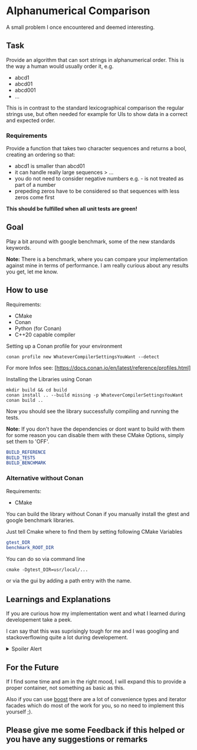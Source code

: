 # Alphanumerical Comparison

A small problem I once encountered and deemed interesting.

## Task

Provide an algorithm that can sort strings in alphanumerical order.
This is the way a human would usually order it, e.g.

* abcd1
* abcd01
* abcd001
* ...

This is in contrast to the standard lexicographical comparison the regular strings use, but often needed for example for UIs to show data in a correct and expected order.

### Requirements

Provide a function that takes two character sequences and returns a bool, creating an ordering so that:

* abcd1 is smaller than abcd01
* it can handle really large sequences > ...
* you do not need to consider negative numbers e.g. - is not treated as part of a number
* prepeding zeros have to be considered so that sequences with less zeros come first

**This should be fulfilled when all unit tests are green!**

## Goal

Play a bit around with google benchmark, some of the new standards keywords.

**Note:**
There is a benchmark, where you can compare your implementation against mine in terms of performance. I am really curious about any results you get, let me know.

## How to use

Requirements:

* CMake
* Conan
* Python (for Conan)
* C++20 capable compiler

Setting up a Conan profile for your environment

```shell
conan profile new WhateverCompilerSettingsYouWant --detect
```

For more Infos see: [<https://docs.conan.io/en/latest/reference/profiles.html]>

Installing the Libraries using Conan

```shell
mkdir build && cd build
conan install .. --build missing -p WhateverCompilerSettingsYouWant
conan build ..
```

Now you should see the library successfully compiling and running the tests.

**Note:**
If you don't have the dependencies or dont want to build with them for some reason you can disable them with these CMake Options, simply set them to 'OFF'.

```cmake
BUILD_REFERENCE
BUILD_TESTS
BUILD_BENCHMARK
```

### Alternative without Conan

Requirements:

* CMake

You can build the library without Conan if you manually install the gtest and google benchmark libraries.

Just tell Cmake where to find them by setting following CMake Variables

```cmake
gtest_DIR
benchmark_ROOT_DIR
```

You can do so via command line

```shell
cmake -Dgtest_DIR=usr/local/...
```

or via the gui by adding a path entry with the name.

## Learnings and Explanations

If you are curious how my implementation went and what I learned during developement take a peek.

I can say that this was suprisingly tough for me and I was googling and stackoverflowing quite a lot during developement.

<details><summary>Spoiler Alert</summary>
<p>

First some dry theory... if you just want to see my personal remarks, you can find them at the end.

### Requirements for STL-Iterators

The STL knows four different types of iterators, each with its own requirements:

* input_iterator
* output_iterator
* forward_iterator
* bidirectional_iterator
* random_access_iterator
* contiguous_iterator (since C++20)

You have to provide the following typedefs / aliases inside an iterator class to make it usable with stl-algorithms.
 (There used to be a std::iterator template which you could inherit but it was deprecated due to readability issues, you can read more about it here: [FluentCpp - Why std::iterator was deprecated](https://www.fluentcpp.com/2018/05/08/std-iterator-deprecated/) )

* difference_type
* value_type
* pointer
* reference
* **iterator_category** (one of the above four + _tag)

The interesting part here is actually only the iterator category. The category is ordered in a way that each iterator is more constraining then the one before and requires you to provide more methods.

Most important are:

* equality comparable: operator==
* dereferencable: operator* / operator->
* incrementable: pre- / postincrement
* decrementable: pre- / postdecrement

For Random Access Iterators:

* ordering: <,>,<=,>=
* arithmetic: +=, -=, +, - (with iterators and ints)
* arbitrary dereferencing: operator[]

(My iterator does not actually provide all of the above but only most, as I created it specifically for std::find and std::sort)

An output iterator is a bit special as almost all types will be void. It only requires increment and assignment, it cannot be used to read a value.

The reason for the iterator category is a performance optimization, behind it stands a technique called tag-dispatching.

#### Tag Dispatching

We use the compiler to select the correct code path at compile time. This requires no virtual dispatch and should therefore be faster.

Simple Example:

```cpp
template<typename T>
int distance(T first, T second, random_access_iterator_tag)
{
    return second - first;
}

template<typename T>
int distance(T first, T second, forward_iterator_tag)
{
    int distance = 0;
    while(first != second)
    {
        ++distance;
    }
    return distance;
}

template<typename T>
int distance(T first, T second)
{
    return distance(first, second, T::iterator_category)
}
```

### The Problem of Constness

Most STL containers provide in addition to regular iterators also const versions, which leads us to the problem of code duplication, as the const and non const version have basically the same methods with only some consts that differ.

This is a bit tricky and can be solved in numerous ways.

I decided to go for a template, where I use a boolean flag to decide wheter the iterator is const or not. To disable certain methods for each kind enable_if is used.

With this combination we can pack everything into one class and have basically no duplication.

The conversion from iterator to const_iterator is implemented with an enable_if custom conversion operator only for const_iterator.

This way I only ever need to include typedefs in my class, everything else is automatically taken care of(like equality comparison etc).

The basic idea is from [here](https://stackoverflow.com/questions/2150192/how-to-avoid-code-duplication-implementing-const-and-non-const-iterators).

#### Code duplication in Const and Non-Const Member Functions

Something unrelated I learned while googling. The right way to avoid code duplication in const and non-const Member functions is to have the non-const version call the const one and not the other way around!

So the logic is in the const function! Makes sense when I thought about it, but is a bit counter intuitive. See [here](https://stackoverflow.com/questions/123758/how-do-i-remove-code-duplication-between-similar-const-and-non-const-member-func) for an explanation.

Example:

```cpp
T const & f() const {
    return something_complicated();
}
T & f() {
    return const_cast<T &>(std::as_const(*this).f());
}
```

### Learnings in short

* Spaceship operator is very useful, if you use *=default* it takes care of equality comparisons as well ( if you use a custom one you have to provide it yourself)
* *Don't* try to *dereference* an *.end iterator* even if you never plan to do anything with the element
* \+ takes precedence over any \* -> & operators
* Changing the signature of a function based on a template parameter is possible using SFINAE e.g. const and non-const functions
* Use the following keywords whenever appropriate: const, [[nodiscard]], noexcept, explicit

</p>
</details>

## For the Future

If I find some time and am in the right mood, I will expand this to provide a proper container, not something as basic as this.

Also if you can use [boost](https://www.boost.org/doc/libs/1_65_0/libs/iterator/doc/iterator_facade.html) there are a lot of convenience types and iterator facades which do most of the work for you, so no need to implement this yourself ;).

## Please give me some Feedback if this helped or you have any suggestions or remarks
